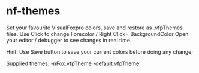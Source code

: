 # nf-themes

Set your favourite VisualFoxpro colors,
save and restore as .vfpThemes files.
Use Click to change Forecolor / Right Click= BackgroundColor
Open your editor / debugger to see changes in real time.

Hint:
Use Save button to save your current colors before doing any change;

Supplied themes:
-nFox.vfpTheme
-default.vfpTheme
